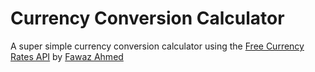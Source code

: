 # Currency Conversion Calculator

A super simple currency conversion calculator using the 
[Free Currency Rates API](https://github.com/fawazahmed0/currency-api#readme) by
[Fawaz Ahmed](https://github.com/fawazahmed0)
